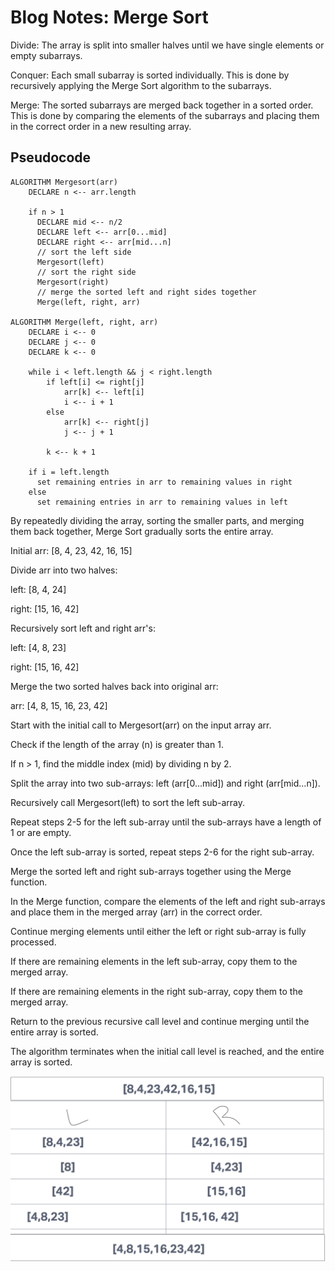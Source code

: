 # Blog Notes: Merge Sort

Divide: The array is split into smaller halves until we have single elements or empty subarrays.

Conquer: Each small subarray is sorted individually. This is done by recursively applying the Merge Sort algorithm to the subarrays.

Merge: The sorted subarrays are merged back together in a sorted order. This is done by comparing the elements of the subarrays and placing them in the correct order in a new resulting array.

## Pseudocode

    ALGORITHM Mergesort(arr)
        DECLARE n <-- arr.length

        if n > 1
          DECLARE mid <-- n/2
          DECLARE left <-- arr[0...mid]
          DECLARE right <-- arr[mid...n]
          // sort the left side
          Mergesort(left)
          // sort the right side
          Mergesort(right)
          // merge the sorted left and right sides together
          Merge(left, right, arr)

    ALGORITHM Merge(left, right, arr)
        DECLARE i <-- 0
        DECLARE j <-- 0
        DECLARE k <-- 0

        while i < left.length && j < right.length
            if left[i] <= right[j]
                arr[k] <-- left[i]
                i <-- i + 1
            else
                arr[k] <-- right[j]
                j <-- j + 1

            k <-- k + 1

        if i = left.length
          set remaining entries in arr to remaining values in right
        else
          set remaining entries in arr to remaining values in left

By repeatedly dividing the array, sorting the smaller parts, and merging them back together, Merge Sort gradually sorts the entire array.

Initial arr: [8, 4, 23, 42, 16, 15]

Divide arr into two halves:

left: [8, 4, 24]

right: [15, 16, 42]

Recursively sort left and right arr's:

left: [4, 8, 23]

right: [15, 16, 42]

Merge the two sorted halves back into original arr:

arr: [4, 8, 15, 16, 23, 42]

Start with the initial call to Mergesort(arr) on the input array arr.

Check if the length of the array (n) is greater than 1.

If n > 1, find the middle index (mid) by dividing n by 2.

Split the array into two sub-arrays: left (arr[0...mid]) and right (arr[mid...n]).

Recursively call Mergesort(left) to sort the left sub-array.

Repeat steps 2-5 for the left sub-array until the sub-arrays have a length of 1 or are empty.

Once the left sub-array is sorted, repeat steps 2-6 for the right sub-array.

Merge the sorted left and right sub-arrays together using the Merge function.

In the Merge function, compare the elements of the left and right sub-arrays and place them in the merged array (arr) in the correct order.

Continue merging elements until either the left or right sub-array is fully processed.

If there are remaining elements in the left sub-array, copy them to the merged array.

If there are remaining elements in the right sub-array, copy them to the merged array.

Return to the previous recursive call level and continue merging until the entire array is sorted.

The algorithm terminates when the initial call level is reached, and the entire array is sorted.

![Alt text](<Screenshot 2023-07-18 at 1.51.35 PM.png>)

